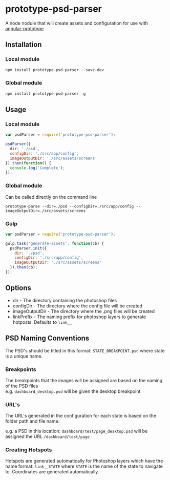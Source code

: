 # prototype-psd-parser

A node nodule that will create assets and configuration for use with [angular-prototype](https://github.com/mindmelting/angular-prototype)

## Installation

### Local module

```javascript
npm install prototype-psd-parser --save-dev
```

### Global module

```javascript
npm install prototype-psd-parser -g
```

## Usage

### Local module

```javascript
var psdParser = require('prototype-psd-parser');

psdParser({
  dir: './psd',
  configDir: './src/app/config',
  imageOutputDir: './src/assets/screens'
}).then(function() {
  console.log('Complete');
});
```

### Global module

Can be called directly on the command line

```
prototype-parse --dir=./psd --configDir=./src/app/config --imageOutputDir=./src/assets/screens
```

### Gulp

```javascript
var psdParser = require('prototype-psd-parser');

gulp.task('generate-assets', function(cb) {
  psdParser.init({
    dir: './psd',
    configDir: './src/app/config',
    imageOutputDir: './src/assets/screens'
  }).then(cb);
});
```

## Options

* dir - The directory containing the photoshop files
* configDir - The directory where the config file will be created
* imageOutputDir - The directory where the .png files will be created
* linkPrefix - The naming prefix for photoshop layers to generate hotposts. Defaults to `link__`

## PSD Naming Conventions

The PSD's should be titled in this format: `STATE_BREAKPOINT.psd` where state is a unique name.

### Breakpoints

The breakpoints that the images will be assigned are based on the naming of the PSD files  
e.g. `dashboard_desktop.psd` will be given the desktop breakpoint

### URL's

The URL's generated in the configuration for each state is based on the folder path and file name.

e.g. a PSD in this location: `dashboard/test/page_desktop.psd` will be assigned the URL `/dashboard/test/page`

### Creating Hotspots

Hotspots are generated automatically for Photoshop layers which have the name format: `link__STATE` where `STATE` is the name of the state to navigate to. Coordinates are generated automatically.
